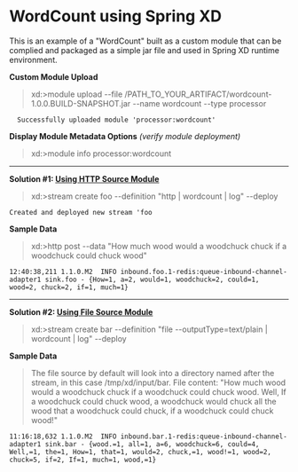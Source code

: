 WordCount using Spring XD
=========================

This is an example of a "WordCount" built as a custom module that can be complied and packaged as a simple jar file and used in Spring XD runtime environment.

**Custom Module Upload**
> xd:>module upload --file /PATH_TO_YOUR_ARTIFACT/wordcount-1.0.0.BUILD-SNAPSHOT.jar --name wordcount --type processor

```
  Successfully uploaded module 'processor:wordcount'
```

**Display Module Metadata Options** _(verify module deployment)_
> xd:>module info processor:wordcount

---
 
**Solution #1: [Using HTTP Source Module](https://github.com/spring-projects/spring-xd/wiki/Sources#http)**
> xd:>stream create foo --definition "http | wordcount | log" --deploy

```
Created and deployed new stream 'foo
```

**Sample Data**
> xd:>http post --data "How much wood would a woodchuck chuck if a woodchuck could chuck wood"

```
12:40:38,211 1.1.0.M2  INFO inbound.foo.1-redis:queue-inbound-channel-adapter1 sink.foo - {How=1, a=2, would=1, woodchuck=2, could=1, wood=2, chuck=2, if=1, much=1}
```

---

**Solution #2: [Using File Source Module](https://github.com/spring-projects/spring-xd/wiki/Sources#file)**
> xd:>stream create bar --definition "file --outputType=text/plain | wordcount | log" --deploy

**Sample Data**

> The file source by default will look into a directory named after the stream, in this case /tmp/xd/input/bar. File content: "How much wood would a woodchuck chuck if a woodchuck could chuck wood. Well, If a woodchuck could chuck wood, a woodchuck would chuck all the wood that a woodchuck could chuck, if a woodchuck could chuck wood!"

```
11:16:18,632 1.1.0.M2  INFO inbound.bar.1-redis:queue-inbound-channel-adapter1 sink.bar - {wood.=1, all=1, a=6, woodchuck=6, could=4, Well,=1, the=1, How=1, that=1, would=2, chuck,=1, wood!=1, wood=2, chuck=5, if=2, If=1, much=1, wood,=1}
```




